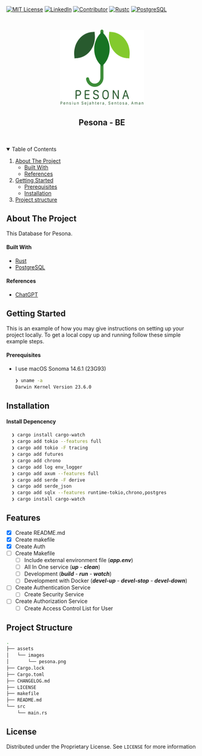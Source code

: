 [![MIT License][license-shield]][license-url]
[![LinkedIn][linkedin-shield]][linkedin-url]
[![Contributor][contributor-shield]][contributor-url]
[![Rustc][rust-shield]][rust-url]
[![PostgreSQL][postgresql-shield]][postgresql-url]
 


<!-- PROJECT LOGO -->
<br />
<p align="center">
   <img src="./assets/images/pesona.png" alt="Logo" width="220" height="200">
  <h2 align="center">Pesona - BE </h2> <br />
</p>


<!-- TABLE OF CONTENTS -->
<details open="open">
  <summary>Table of Contents</summary>
  <ol>
    <li>
      <a href="#about-the-project">About The Project</a>
      <ul>
        <li><a href="#built-with">Built With</a></li>
        <li><a href="#references">References</a></li>
      </ul>
    </li>
    <li>
      <a href="#getting-started">Getting Started</a>
      <ul>
        <li><a href="#prerequisites">Prerequisites</a></li>
        <li><a href="#installation">Installation</a></li>
      </ul>
    </li>
    <li><a href="#project-structure">Project structure</a></li>
  </ol>
</details>


<!-- ABOUT THE PROJECT -->
## About The Project

This Database for Pesona.

<!-- BUILD WITH -->
#### Built With
* [Rust][rust-url]
* [PostgreSQL][postgresql-url]


<!-- REFERENCES -->
#### References
* [ChatGPT](references-1)

<!-- GETTING STARTED -->
## Getting Started

This is an example of how you may give instructions on setting up your project locally.
To get a local copy up and running follow these simple example steps.


<!-- PREREQUISITES -->
#### Prerequisites
* I use macOS Sonoma 14.6.1 (23G93)
  ```sh
  ❯ uname -a
  Darwin Kernel Version 23.6.0
   ```

<!-- INSTALLATION -->
## Installation

#### Install Depencency
  ```sh
    ❯ cargo install cargo-watch
    ❯ cargo add tokio --features full
    ❯ cargo add tokio -F tracing
    ❯ cargo add futures
    ❯ cargo add chrono
    ❯ cargo add log env_logger
    ❯ cargo add axum --features full
    ❯ cargo add serde -F derive
    ❯ cargo add serde_json
    ❯ cargo add sqlx --features runtime-tokio,chrono,postgres
    ❯ cargo install cargo-watch
  ```


<!-- FEATURES -->
## Features
- [x] Create README.md
- [x] Create makefile
- [x] Create Auth
- [ ] Create Makefile
  - [ ] Include external environment file (_**app.env**_)
  - [ ] All In One service (_**up**_ - _**clean**_)
  - [ ] Development (_**build**_ - _**run**_ - _**watch**_)
  - [ ] Development with Docker (_**devel-up**_ - _**devel-stop**_ - _**devel-down**_)
- [ ] Create Authentication Service
  - [ ] Create Security Service
- [ ] Create Authorization Service
  - [ ] Create Access Control List for User

<!-- Project structure -->
## Project Structure

```sh
.
├── assets
│   └── images
│       └── pesona.png
├── Cargo.lock
├── Cargo.toml
├── CHANGELOG.md
├── LICENSE
├── makefile
├── README.md
└── src
    └── main.rs
```
<!-- LICENSE -->
## License
Distributed under the Proprietary License. See `LICENSE` for more information

<!-- MARKDOWN LINKS & IMAGES -->
<!-- https://www.markdownguide.org/basic-syntax/#reference-style-links -->
[company-website]:http://sd.com/
[references-1]:https://chat.deepseek.com/a/chat/s/3d7b2da9-50e6-4650-ac39-6d9f78604ba2
[contributor-url]: https://github.com/shandysiswandi
[license-url]: ./LICENSE
[linkedin-url]: https://linkedin.com/in/dedystyawan
[rust-url]: https://www.rust-lang.org/
[postgresql-url]: https://www.postgresql.org/
[contributor-shield]: https://img.shields.io/badge/Contributors-1-orange.svg?style=for-the-badge
[license-shield]: https://img.shields.io/badge/License-MIT-yellow.svg?style=for-the-badge&logo=opensourceinitiative&logoColor=white
[linkedin-shield]: https://custom-icon-badges.demolab.com/badge/LinkedIn-0A66C2?style=for-the-badge&logo=linkedin-white&logoColor=fff
[rust-shield]: https://img.shields.io/badge/rustc-1.86.0-blue.svg?style=for-the-badge&logo=rust
[postgresql-shield]: https://img.shields.io/badge/PostgreSQL-17-blue.svg?style=for-the-badge&logo=postgresql&logoColor=white

